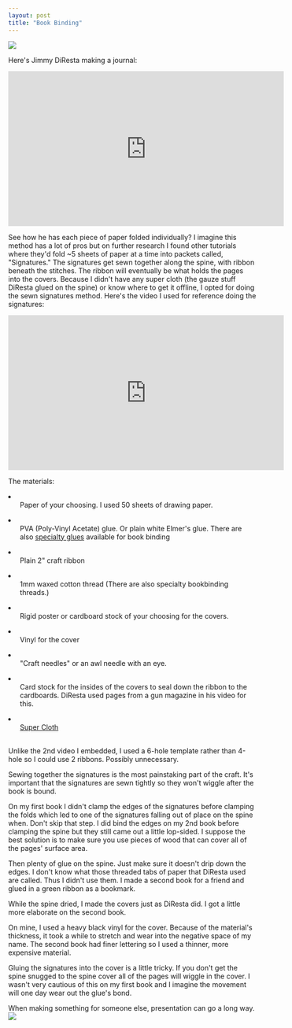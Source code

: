 ```yaml
---
layout: post
title: "Book Binding"
---
```


<img src="http://nsiemer.github.io/media/IMG_4070.JPG"><br>


Here's Jimmy DiResta making a journal:<br>
<iframe width="560" height="315" src="https://www.youtube.com/embed/afeLi1KbyYg" frameborder="0" allowfullscreen></iframe><br>

See how he has each piece of paper folded individually? I imagine this method has a lot of pros but on further research I found other tutorials where they'd fold ~5 sheets of paper at a time into packets called, "Signatures." The signatures get sewn together along the spine, with ribbon beneath the stitches. The ribbon will eventually be what holds the pages into the covers. Because I didn't have any super cloth (the gauze stuff DiResta glued on the spine) or know where to get it offline, I opted for doing the sewn signatures method.
Here's the video I used for reference doing the signatures:<br>

<iframe width="560" height="315" src="https://www.youtube.com/embed/hsa8h3JPUBw" frameborder="0" allowfullscreen></iframe>

The materials:
<li>
  <ul>Paper of your choosing. I used 50 sheets of drawing paper.</ul></li>
<li>
  <ul>PVA (Poly-Vinyl Acetate) glue. Or plain white Elmer's glue. There are also <a href="http://www.amazon.com/gp/product/B0025TZ26Q/ref=oh_aui_detailpage_o02_s00?ie=UTF8&psc=1" target="_blank">specialty glues</a> available for book binding</ul>
<li>
  <ul>Plain 2" craft ribbon</ul>
</li><li>
  <ul>1mm waxed cotton thread (There are also specialty bookbinding threads.)</ul>
</li><li>
  <ul>Rigid poster or cardboard stock of your choosing for the covers.</ul>
</li><li>
  <ul>Vinyl for the cover</ul>
</li><li>
  <ul>"Craft needles" or an awl needle with an eye.</ul>
</li><li>
  <ul>Card stock for the insides of the covers to seal down the ribbon to the cardboards. DiResta used pages from a gun magazine in his video for this.</ul>
</li><li>
  <ul><a href="http://www.amazon.com/gp/product/B0007LS8G0/ref=oh_aui_detailpage_o02_s00?ie=UTF8&psc=1" target="_blank">Super Cloth</a></ul>
</li>
<br>
Unlike the 2nd video I embedded, I used a 6-hole template rather than 4-hole so I could use 2 ribbons. Possibly unnecessary.

Sewing together the signatures is the most painstaking part of the craft. It's important that the signatures are sewn tightly so they won't wiggle after the book is bound.

On my first book I didn't clamp the edges of the signatures before clamping the folds which led to one of the signatures falling out of place on the spine when. Don't skip that step. I did bind the edges on my 2nd book before clamping the spine but they still came out a little lop-sided. I suppose the best solution is to make sure you use pieces of wood that can cover all of the pages' surface area.

Then plenty of glue on the spine. Just make sure it doesn't drip down the edges. I don't know what those threaded tabs of paper that DiResta used are called. Thus I didn't use them. I made a second book for a friend and glued in a green ribbon as a bookmark.

While the spine dried, I made the covers just as DiResta did. I got a little more elaborate on the second book.

On mine, I used a heavy black vinyl for the cover. Because of the material's thickness, it took a while to stretch and wear into the negative space of my name. The second book had finer lettering so I used a thinner, more expensive material.

Gluing the signatures into the cover is a little tricky. If you don't get the spine snugged to the spine cover all of the pages will wiggle in the cover. I wasn't very cautious of this on my first book and I imagine the movement will one day wear out the glue's bond.

When making something for someone else, presentation can go a long way.
<img src="http://nsiemer.github.io/media/IMG_4116.jpg">
